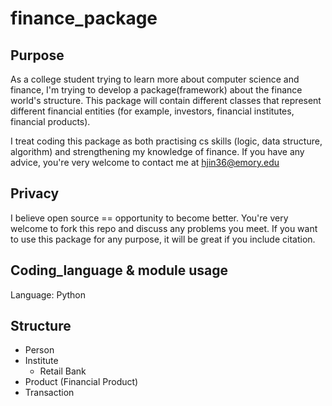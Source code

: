# finance_package

## Purpose
As a college student trying to learn more about computer science and finance, I'm trying to develop a package(framework) about the finance world's structure. This package will contain different classes that represent different financial entities (for example, investors, financial institutes, financial products). 

I treat coding this package as both practising cs skills (logic, data structure, algorithm) and strengthening my knowledge of finance. If you have any advice, you're very welcome to contact me at hjin36@emory.edu

## Privacy
I believe open source == opportunity to become better. You're very welcome to fork this repo and discuss any problems you meet. If you want to use this package for any purpose, it will be great if you include citation.

## Coding_language & module usage
Language: Python

## Structure
* Person
* Institute
	* Retail Bank
* Product (Financial Product)
* Transaction
